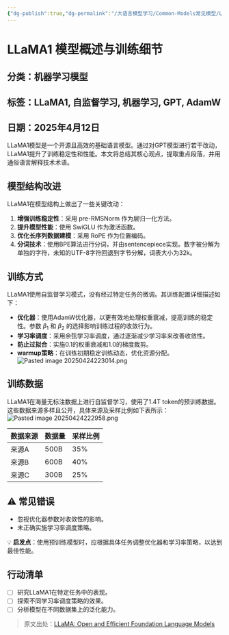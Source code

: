 ```yaml
---
{"dg-publish":true,"dg-permalink":"/大语言模型学习/Common-Models常见模型/LLama系列/LLaMA1","dg-home":false,"dg-description":"在此输入笔记的描述","dg-hide":false,"dg-hide-title":false,"dg-show-backlinks":true,"dg-show-local-graph":true,"dg-show-inline-title":true,"dg-pinned":false,"dg-passphrase":"在此输入访问密码","dg-enable-mathjax":false,"dg-enable-mermaid":false,"dg-enable-uml":false,"dg-note-icon":0,"dg-enable-dataview":false,"tags":["NLP"],"permalink":"/大语言模型学习/Common-Models常见模型/LLama系列/LLaMA1/","dgShowBacklinks":true,"dgShowLocalGraph":true,"dgShowInlineTitle":true,"dgPassFrontmatter":true,"noteIcon":0,"created":"2025-04-24T22:29:01.781+08:00","updated":"2025-04-24T22:30:16.189+08:00"}
---
```




# LLaMA1 模型概述与训练细节

## 分类：机器学习模型


## 标签：LLaMA1, 自监督学习, 机器学习, GPT, AdamW


## 日期：2025年4月12日
LLaMA1模型是一个开源且高效的基础语言模型。通过对GPT模型进行若干改动，LLaMA1提升了训练稳定性和性能。本文将总结其核心观点，提取重点段落，并用通俗语言解释技术术语。


## 模型结构改进
LLaMA1在模型结构上做出了一些关键改动：

1. **增强训练稳定性**：采用 pre-RMSNorm 作为层归一化方法。
2. **提升模型性能**：使用 SwiGLU 作为激活函数。
3. **优化长序列数据建模**：采用 RoPE 作为位置编码。
4. **分词技术**：使用BPE算法进行分词，并由sentencepiece实现。数字被分解为单独的字符，未知的UTF-8字符回退到字节分解，词表大小为32k。


## 训练方式
LLaMA1使用自监督学习模式，没有经过特定任务的微调。其训练配置详细描述如下：

- **优化器**：使用AdamW优化器，以更有效地处理权重衰减，提高训练的稳定性。参数 $\beta_1$ 和 $\beta_2$ 的选择影响训练过程的收敛行为。
- **学习率调度**：采用余弦学习率调度，通过逐渐减少学习率来改善收敛性。
- **防止过拟合**：实施0.1的权重衰减和1.0的梯度裁剪。
- **warmup策略**：在训练初期稳定训练动态，优化资源分配。
![Pasted image 20250424223014.png](/img/user/%E9%99%84%E4%BB%B6/Pasted%20image%2020250424223014.png)


## 训练数据
LLaMA1在海量无标注数据上进行自监督学习，使用了1.4T token的预训练数据。这些数据来源多样且公开，具体来源及采样比例如下表所示：
![Pasted image 20250424222958.png](/img/user/%E9%99%84%E4%BB%B6/Pasted%20image%2020250424222958.png)

| 数据来源 | 数据量 | 采样比例 |
| -------- | ------ | -------- |
| 来源A    | 500B   | 35%      |
| 来源B    | 600B   | 40%      |
| 来源C    | 300B   | 25%      |


## ⚠️ 常见错误
- 忽视优化器参数对收敛性的影响。
- 未正确实施学习率调度策略。

💡 **启发点**：使用预训练模型时，应根据具体任务调整优化器和学习率策略，以达到最佳性能。


## 行动清单
- [ ] 研究LLaMA1在特定任务中的表现。
- [ ] 探索不同学习率调度策略的效果。
- [ ] 分析模型在不同数据集上的泛化能力。

> 原文出处：[LLaMA: Open and Efficient Foundation Language Models](https://example.com)
